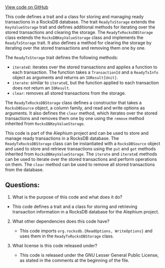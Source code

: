 [View code on GitHub](https://github.com/alephium/alephium/blob/master/flow/src/main/scala/org/alephium/flow/io/ReadyTxStorage.scala)

This code defines a trait and a class for storing and managing ready transactions in a RocksDB database. The trait `ReadyTxStorage` extends the `KeyValueStorage` trait and defines additional methods for iterating over the stored transactions and clearing the storage. The `ReadyTxRocksDBStorage` class extends the `RocksDBKeyValueStorage` class and implements the `ReadyTxStorage` trait. It also defines a method for clearing the storage by iterating over the stored transactions and removing them one by one.

The `ReadyTxStorage` trait defines the following methods:
- `iterateE`: iterates over the stored transactions and applies a function to each transaction. The function takes a `TransactionId` and a `ReadyTxInfo` object as arguments and returns an `IOResult[Unit]`.
- `iterate`: similar to `iterateE`, but the function applied to each transaction does not return an `IOResult`.
- `clear`: removes all stored transactions from the storage.

The `ReadyTxRocksDBStorage` class defines a constructor that takes a `RocksDBSource` object, a column family, and read and write options as arguments. It also defines the `clear` method, which iterates over the stored transactions and removes them one by one using the `remove` method inherited from `RocksDBKeyValueStorage`.

This code is part of the Alephium project and can be used to store and manage ready transactions in a RocksDB database. The `ReadyTxRocksDBStorage` class can be instantiated with a `RocksDBSource` object and used to store and retrieve transactions using the `put` and `get` methods inherited from `RocksDBKeyValueStorage`. The `iterate` and `iterateE` methods can be used to iterate over the stored transactions and perform operations on them. The `clear` method can be used to remove all stored transactions from the database.
## Questions: 
 1. What is the purpose of this code and what does it do?
   - This code defines a trait and a class for storing and retrieving transaction information in a RocksDB database for the Alephium project.

2. What other dependencies does this code have?
   - This code imports `org.rocksdb.{ReadOptions, WriteOptions}` and uses them in the `ReadyTxRocksDBStorage` class.

3. What license is this code released under?
   - This code is released under the GNU Lesser General Public License, as stated in the comments at the beginning of the file.